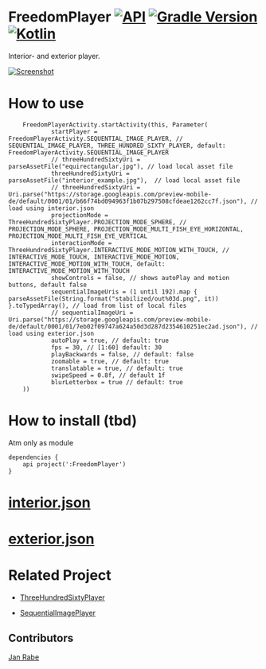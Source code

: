 # FreedomPlayer [![API](https://img.shields.io/badge/API-15%2B-brightgreen.svg?style=flat)](https://android-arsenal.com/api?level=15) [![Gradle Version](https://img.shields.io/badge/gradle-4.8.1-green.svg)](https://docs.gradle.org/current/release-notes)  [![Kotlin](https://img.shields.io/badge/kotlin-1.2.51-green.svg)](https://kotlinlang.org/)  

Interior- and exterior player.

[![Screenshot](https://git.exozet.com/mobile-de/android-player/blob/master/demo.gif)](https://git.exozet.com/mobile-de/android-player/blob/master/demo.gif)

# How to use

        FreedomPlayerActivity.startActivity(this, Parameter(
                startPlayer = FreedomPlayerActivity.SEQUENTIAL_IMAGE_PLAYER, // SEQUENTIAL_IMAGE_PLAYER, THREE_HUNDRED_SIXTY_PLAYER, default: FreedomPlayerActivity.SEQUENTIAL_IMAGE_PLAYER
                // threeHundredSixtyUri = parseAssetFile("equirectangular.jpg"), // load local asset file
                threeHundredSixtyUri = parseAssetFile("interior_example.jpg"),  // load local asset file
                // threeHundredSixtyUri = Uri.parse("https://storage.googleapis.com/preview-mobile-de/default/0001/01/b66f74bd094963f1b07b297508cfdeae1262cc7f.json"), // load using interior.json
                projectionMode = ThreeHundredSixtyPlayer.PROJECTION_MODE_SPHERE, // PROJECTION_MODE_SPHERE, PROJECTION_MODE_MULTI_FISH_EYE_HORIZONTAL, PROJECTION_MODE_MULTI_FISH_EYE_VERTICAL
                interactionMode = ThreeHundredSixtyPlayer.INTERACTIVE_MODE_MOTION_WITH_TOUCH, // INTERACTIVE_MODE_TOUCH, INTERACTIVE_MODE_MOTION, INTERACTIVE_MODE_MOTION_WITH_TOUCH, default: INTERACTIVE_MODE_MOTION_WITH_TOUCH
                showControls = false, // shows autoPlay and motion buttons, default false
                sequentialImageUris = (1 until 192).map { parseAssetFile(String.format("stabilized/out%03d.png", it)) }.toTypedArray(), // load from list of local files
                // sequentialImageUri = Uri.parse("https://storage.googleapis.com/preview-mobile-de/default/0001/01/7eb02f09747a624a50d3d287d2354610251ec2ad.json"), // load using exterior.json
                autoPlay = true, // default: true
                fps = 30, // [1:60] default: 30
                playBackwards = false, // default: false
                zoomable = true, // default: true
                translatable = true, // default: true
                swipeSpeed = 0.8f, // default 1f
                blurLetterbox = true // default: true
        ))
        
# How to install (tbd)

Atm only as module
    
    dependencies {
        api project(':FreedomPlayer')
    }
    
# [interior.json](app/src/main/assets/interiorv2.json)

# [exterior.json](app/src/main/assets/exteriorv2.json)

# Related Project

* [ThreeHundredSixtyPlayer](https://git.exozet.com/mobile-de/POC/android-360-player)

* [SequentialImagePlayer](https://git.exozet.com/mobile-de/POC/android-walkthroug-player)

## Contributors

[Jan Rabe](jan.rabe@exozet.com)